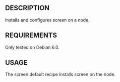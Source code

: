 ## DESCRIPTION

Installs and configures screen on a node.

## REQUIREMENTS

Only tested on Debian 6.0.

## USAGE

The screen:default recipe installs screen on the node.
